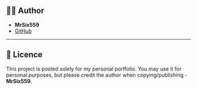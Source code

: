 ## 🧑‍💻 Author

- **MrSix559**
- [GitHub](https://github.com/MrSix559)

---

## 📜 Licence

This project is posted solely for my personal portfolio. You may use it for personal purposes, but please credit the author when copying/publishing - **MrSix559**.
